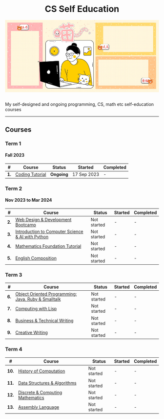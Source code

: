 <div align="center">
  <h1>CS Self Education</h1>
  <img src="banner.jpg" align="center"/>
  <br/><br/>
</div>

My self-designed and ongoing programming, CS, math etc self-education courses

---

## Courses

### Term 1
#### Fall 2023

| # | Course | Status | Started | Completed |
| ----------- | ----------- | ----------- | ----------- | ----------- |
| **1.** | [Coding Tutorial](https://github.com/abeerration/Coding-Tutorial) | **Ongoing** | 17 Sep 2023 | - |

### Term 2
#### Nov 2023 to Mar 2024

| # | Course | Status | Started | Completed |
| ----------- | ----------- | ----------- | ----------- | ----------- |
| **2.** | [Web Design & Development Bootcamp](https://github.com/abeerration/Web-Design-Development-Bootcamp) | Not started | - | - |
| **3.** | [Introduction to Computer Science & AI with Python]() | Not started | - | - |
| **4.** | [Mathematics Foundation Tutorial]() | Not started | - | - |
| **5.** | [English Composition]() | Not started | - | - |

### Term 3

| # | Course | Status | Started | Completed |
| ----------- | ----------- | ----------- | ----------- | ----------- |
| **6.** | [Object Oriented Programming: Java, Ruby & Smalltalk]() | Not started | - | - |
| **7.** | [Computing with Lisp]() | Not started | - | - |
| **8.** | [Business & Technical Writing]() | Not started | - | - |
| **9.** | [Creative Writing]() | Not started | - | - |

### Term 4

| # | Course | Status | Started | Completed |
| ----------- | ----------- | ----------- | ----------- | ----------- |
| **10.** | [History of Computation]() | Not started | - | - |
| **11.** | [Data Structures & Algorithms]() | Not started | - | - |
| **12.** | [Discrete & Computing Mathematics]() | Not started | - | - |
| **13.** | [Assembly Language]() | Not started | - | - |
